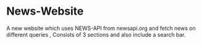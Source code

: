 # News-Website
A new website which uses NEWS-API from newsapi.org and fetch news on different queries , Consists of 3 sections and also include a search bar.
